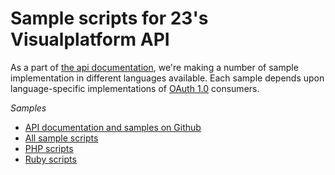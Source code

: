 # Sample scripts for 23's Visualplatform API

As a part of [the api documentation](http://community.23video.com/api), we're making a number of sample implementation in different languages available. Each sample depends upon language-specific implementations of [OAuth 1.0](http://oauth.net) consumers.


*Samples*

* [API documentation and samples on Github](http://github.com/23/DeveloperDocumentation)
* [All sample scripts](http://github.com/23/DeveloperDocumentation/tree/master/lib/)
* [PHP scripts](http://github.com/23/DeveloperDocumentation/tree/master/lib/php/)
* [Ruby scripts](http://github.com/23/DeveloperDocumentation/tree/master/lib/ruby/)

